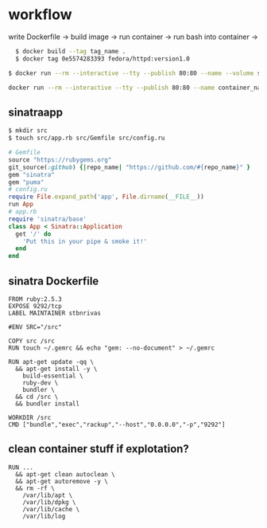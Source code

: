 # workflow

write Dockerfile -> build image -> run container -> run bash into container -> 

```bash
  $ docker build --tag tag_name .
  $ docker tag 0e5574283393 fedora/httpd:version1.0
```
```bash
$ docker run --rm --interactive --tty --publish 80:80 --name --volume source:destination container_name image_name
```
```bash
docker run --rm --interactive --tty --publish 80:80 --name container_name image_name
```

## sinatraapp

```bash
$ mkdir src
$ touch src/app.rb src/Gemfile src/config.ru
```

```ruby
# Gemfile
source "https://rubygems.org"
git_source(:github) {|repo_name| "https://github.com/#{repo_name}" }
gem "sinatra"
gem "puma"
# config.ru
require File.expand_path('app', File.dirname(__FILE__))
run App
# app.rb
require 'sinatra/base'
class App < Sinatra::Application
  get '/' do
    'Put this in your pipe & smoke it!'
  end
end
```


## sinatra Dockerfile

```docker
FROM ruby:2.5.3
EXPOSE 9292/tcp
LABEL MAINTAINER stbnrivas

#ENV SRC="/src"

COPY src /src
RUN touch ~/.gemrc && echo "gem: --no-document" > ~/.gemrc

RUN apt-get update -qq \
  && apt-get install -y \
    build-essential \
    ruby-dev \
    bundler \
  && cd /src \
  && bundler install

WORKDIR /src
CMD ["bundle","exec","rackup","--host","0.0.0.0","-p","9292"]
```



## clean container stuff if explotation?

```docker
RUN ...
  && apt-get clean autoclean \
  && apt-get autoremove -y \
  && rm -rf \
    /var/lib/apt \
    /var/lib/dpkg \
    /var/lib/cache \
    /var/lib/log
```